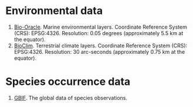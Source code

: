 # Environmental data
1. [Bio-Oracle](https://bio-oracle.org/downloads-to-email.php). Marine environmental layers. Coordinate Reference System (CRS): EPSG:4326. Resolution: 0.05 degrees (approximately 5.5 km at the equator).
2. [BioClim](https://www.worldclim.org/data/bioclim.html). Terrestrial climate layers. Coordinate Reference System (CRS): EPSG:4326. Resolution: 30 arc-seconds (approximately 0.75 km at the equator).

# Species occurrence data
1. [GBIF](http://www.gbif.org). The global data of species observations.
